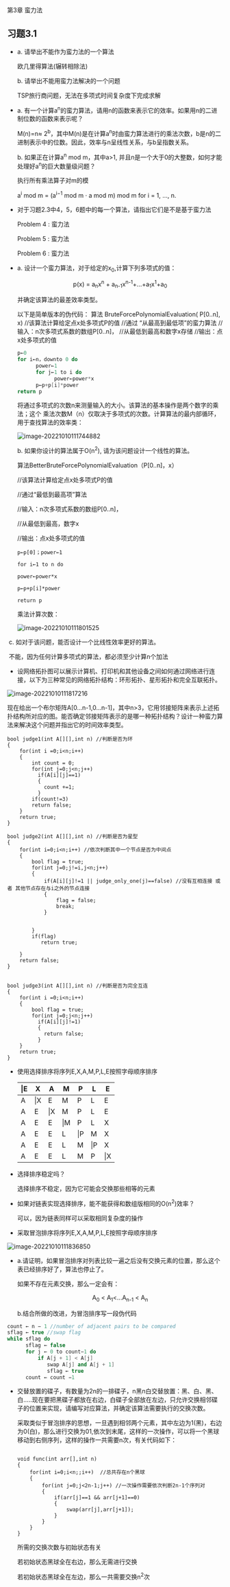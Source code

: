 第3章 蛮力法

## 习题3.1
- a. 请举出不能作为蛮力法的一个算法

  欧几里得算法(辗转相除法) 

  b. 请举出不能用蛮力法解决的一个问题

  TSP旅行商问题，无法在多项式时间复杂度下完成求解

- a. 有一个计算a<sup>n</sup>的蛮力算法，请用n的函数来表示它的效率。如果用n的二进制位数的函数来表示呢？

  M(n)=n≈ 2<sup>b</sup>，其中M(n)是在计算a<sup>n</sup>时由蛮力算法进行的乘法次数，b是n的二进制表示中的位数。因此，效率与n呈线性关系，与b呈指数关系。

  b. 如果正在计算a<sup>n</sup> mod m，其中a>1, 并且n是一个大于0的大整数，如何才能处理好a<sup>n</sup>的巨大数量级问题？

  执行所有乘法算子对m的模

  a<sup>i</sup> mod m = (a<sup>i−1</sup> mod m · a mod m) mod m for i = 1, ..., n.

- 对于习题2.3中4，5，6题中的每一个算法，请指出它们是不是基于蛮力法

  Problem 4 : 蛮力法

  Problem 5 : 蛮力法

  Problem 6 : 蛮力法

- a. 设计一个蛮力算法，对于给定的x<sub>0</sub>,计算下列多项式的值：

  <center>p(x) = a<sub>n</sub>x<sup>n</sup> + a<sub>n-1</sub>x<sup>n-1</sup>+...+a<sub>1</sub>x<sup>1</sup>+a<sub>0</sub></center>

  并确定该算法的最差效率类型。

  以下是简单版本的伪代码：
  算法 BruteForcePolynomialEvaluation( P[0..n], x)
  //该算法计算给定点x处多项式P的值
  //通过 “从最高到最低项”的蛮力算法
  //输入：n次多项式系数的数组P[0..n]，
  //从最低到最高和数字x存储
  //输出：点x处多项式的值

  ```c++
  p←0
  for i←n，downto 0 do
        power←1
        for j←1 to i do
              power←power*x
        p←p+p[i]*power
  return p
  ```

  将通过多项式的次数n来测量输入的大小。该算法的基本操作是两个数字的乘法；这个
  乘法次数M（n）仅取决于多项式的次数。计算算法的最内部循环，用于查找算法的效率类：

  ![image-20221010111744882](ch03-1.assets/image-20221010111744882.png)

  b. 如果你设计的算法属于O(n<sup>2</sup>), 请为该问题设计一个线性的算法。

  

  算法BetterBruteForcePolynomialEvaluation（P[0..n]，x）

  //该算法计算给定点x处多项式P的值

  //通过“最低到最高项”算法

  //输入：n次多项式系数的数组P[0..n]，

  //从最低到最高，数字x

  //输出：点x处多项式的值

  ```
  p←p[0]；power←1
  
  for i←1 to n do
  
  power←power*x
  
  p←p+p[i]*power
  
  return p
  ```

  乘法计算次数：

  ![image-20221010111801525](ch03-1.assets\image-20221010111801525.png)

​       c. 如对于该问题，能否设计一个比线性效率更好的算法。

​         不能，因为任何计算多项式的算法，都必须至少计算n个加法

-   设网络拓扑图可以展示计算机、打印机和其他设备之间如何通过网络进行连接，以下为三种常见的网络拓扑结构：环形拓扑、星形拓扑和完全互联拓扑。

  ![image-20221010111817216](ch03-1.assets\image-20221010111817216.png)

  现在给出一个布尔矩阵A[0...n-1,0...n-1]，其中n>3，它用邻接矩阵来表示上述拓扑结构所对应的图。能否确定邻接矩阵表示的是哪一种拓扑结构？设计一种蛮力算法来解决这个问题并指出它的时间效率类型。

  ```
  bool judge1(int A[][],int n) //判断是否为环
  {
      for(int i =0;i<n;i++)
      {
          int count = 0;
          for(int j=0;j<n;j++)
            if(A[i][j]==1)
            {
              count +=1;
            }
          if(count!=3)
          return false;
      }
      return true;
  }
  
  bool judge2(int A[][],int n) //判断是否为星型
  {
      for(int i=0;i<n;i++) //依次判断其中一个节点是否为中间点
      {
          bool flag = true;
          for(int j=0;j!=i,j<n;j++)
          {
              if(A[i][j]!=1 || judge_only_one(j)==false) //没有互相连接 或者 其他节点存在与i之外的节点连接
              {
                  flag = false;
                  break;
              }
  
  
          }
          if(flag)
             return true;
          
      }
      return false;
  }
  
  
  bool judge3(int A[][],int n) //判断是否为完全互连
  {
      for(int i =0;i<n;i++)
      {
          bool flag = true;
          for(int j=0;j<n;j++)
            if(A[i][j]!=1)
            {
              return false;
            }
      }
      return true;
  }
  ```

- 使用选择排序将序列E,X,A,M,P,L,E按照字母顺序排序

  | **\|E** | X    | A    | M    | P    | L    | E    |
  | ------- | ---- | ---- | ---- | ---- | ---- | ---- |
  | A       | \|X  | E    | M    | P    | L    | E    |
  | A       | E    | \|X  | M    | P    | L    | E    |
  | A       | E    | E    | \|M  | P    | L    | X    |
  | A       | E    | E    | L    | \|P  | M    | X    |
  | A       | E    | E    | L    | M    | \|P  | X    |
  | A       | E    | E    | L    | M    | P    | \|X  |

- 选择排序稳定吗？

  选择排序不稳定，因为它可能会交换那些相等的元素

- 如果对链表实现选择排序，能不能获得和数组版相同的O(n<sup>2</sup>)效率？

  可以，因为链表同样可以采取相同复杂度的操作

- 采取冒泡排序将序列E,X,A,M,P,L,E按照字母顺序排序

![image-20221010111836850](ch03-1.assets\image-20221010111836850.png)

- a.请证明，如果冒泡排序对列表比较一遍之后没有交换元素的位置，那么这个表已经排序好了，算法也停止了。

  如果不存在元素交换，那么一定会有：

  <center> A<sub>0</sub> < A<sub>1</sub><...A<sub>n-1</sub> < A<sub>n</sub></center>

  b.结合所做的改进，为冒泡排序写一段伪代码

```c++
count ← n − 1 //number of adjacent pairs to be compared
sflag ← true //swap flag
while sflag do
      sflag ← false
      for j ← 0 to count−1 do
          if A[j + 1] < A[j]
             swap A[j] and A[j + 1]
             sflag ← true
      count ← count −1
```

- 交替放置的碟子，有数量为2n的一排碟子，n黑n白交替放置：黑、白、黑、白.....现在要把黑碟子都放在右边，白碟子全部放在左边，只允许交换相邻碟子的位置来实现，请编写对应算法，并确定该算法需要执行的交换次数。

  采取类似于冒泡排序的思想，一旦遇到相邻两个元素，其中左边为1(黑)，右边为0(白)，那么进行交换为01,依次到末尾，这样的一次操作，可以将一个黑球移动到右侧序列，这样的操作一共需要n次，有关代码如下：

  ```
  
  void func(int arr[],int n)
  {
      for(int i=0;i<n;;i++)  //总共存在n个黑球
      {
          for(int j=0;j<2n-1;j++) //一次操作需要依次判断2n-1个序列对
          {
              if(arr[j]==1 && arr[j+1]==0)
              {
                  swap(arr[j],arr[j+1]);
              }
          }
      }
  }
  ```

  所需的交换次数与初始状态有关

  若初始状态黑球全在右边，那么无需进行交换

  若初始状态黑球全在左边，那么一共需要交换n<sup>2</sup>次



&emsp;
